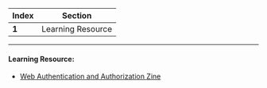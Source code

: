 Index | Section
---   | ---
**1** | Learning Resource

---

#### Learning Resource:

* [Web Authentication and Authorization Zine](https://securityzines.com/zines/webauth.html)
